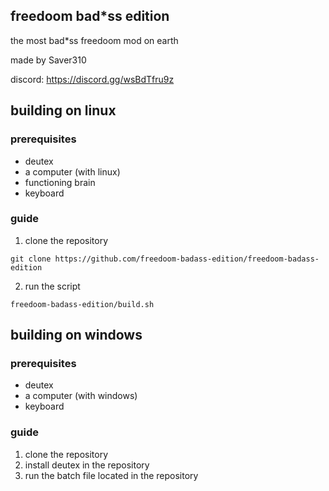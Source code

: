 ## freedoom bad*ss edition

the most bad*ss freedoom mod on earth

made by Saver310

discord: https://discord.gg/wsBdTfru9z

## building on linux

### prerequisites

- deutex
- a computer (with linux)
- functioning brain
- keyboard

### guide

1. clone the repository

```
git clone https://github.com/freedoom-badass-edition/freedoom-badass-edition
```

2. run the script

```
freedoom-badass-edition/build.sh
```

## building on windows

### prerequisites

- deutex
- a computer (with windows)
- keyboard

### guide

1. clone the repository
2. install deutex in the repository
3. run the batch file located in the repository
